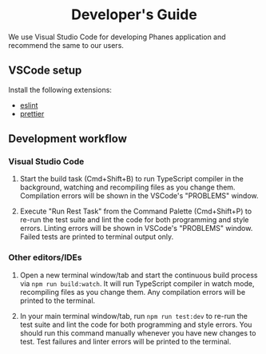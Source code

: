 # <center>Developer's Guide</center>

We use Visual Studio Code for developing Phanes application and recommend the same to our users.

## VSCode setup

Install the following extensions:

 - [eslint](https://marketplace.visualstudio.com/items?itemName=dbaeumer.vscode-eslint)
 - [prettier](https://marketplace.visualstudio.com/items?itemName=esbenp.prettier-vscode)

## Development workflow

### Visual Studio Code

1. Start the build task (Cmd+Shift+B) to run TypeScript compiler in the background, watching and recompiling files as you change them. Compilation errors will be shown in the VSCode's "PROBLEMS" window.

2. Execute "Run Rest Task" from the Command Palette (Cmd+Shift+P) to re-run the test suite and lint the code for both programming and style errors. Linting errors will be shown in VSCode's "PROBLEMS" window. Failed tests are printed to terminal output only.

### Other editors/IDEs

1. Open a new terminal window/tab and start the continuous build process via `npm run build:watch`. It will run TypeScript compiler in watch mode, recompiling files as you change them. Any compilation errors will be printed to the terminal.

2. In your main terminal window/tab, run `npm run test:dev` to re-run the test suite and lint the code for both programming and style errors. You should run this command manually whenever you have new changes to test. Test failures and linter errors will be printed to the terminal.
